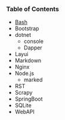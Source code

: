 ### Table of Contents

- [Bash](./Bash/Bash.md)
- Bootstrap
- dotnet
    - console
    - Dapper
- Layui
- Markdown
- Nginx
- Node.js
    - marked
- RST	
- Scrapy
- SpringBoot
- SQLite
- WebAPI




